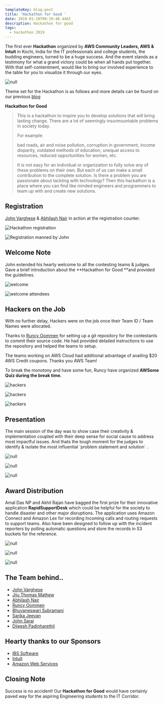 ```yaml
---
templateKey: blog-post
title: 'Hackathon for Good '
date: 2019-01-10T09:19:40.446Z
description: Hackathon for good
tags:
  - hackathon 2019
---
```

The first ever **Hackathon** organized by **AWS Community Leaders, AWS **&** Intuit** in Kochi, India for the IT professionals and college students, the budding engineers, turned to be a huge success. And the event stands as a testimony for what a grand victory could be when all hands put together. With that self-contentment, would like to bring our involved experience to the table for you to visualize it through our eyes.

![null](/img/kochi_hackathon.jpeg)

Theme set for the Hackathon is as follows and more details can be found on our previous [blog](https://www.awsugblr.in/blog/2019-01-04-hackathon-for-good-kochi-india/)

**Hackathon for Good**

> This is a hackathon to inspire you to develop solutions that will bring lasting change. There are a lot of seemingly insurmountable problems in society today.
>
> For example: 
>
> bad roads, air and noise pollution, corruption in government, income disparity, outdated methods of education, unequal access to resources, reduced opportunities for women, etc.
>
> It is not easy for an individual or organization to fully solve any of these problems on their own. But each of us can make a small contribution to the complete solution. Is there a problem you are passionate about tackling with technology? Then this hackathon is a place where you can find like minded engineers and programmers to team up with and create new solutions.

## Registration

[John Varghese](https://www.linkedin.com/in/jvaws/) & [Abhilash Nair](https://www.linkedin.com/in/hiabhilash/) in action at the registration counter.

![Hackathon registration](/img/img_20190105_083118.jpg)

![Registration manned by John](/img/img_20190105_085015.jpg)

## 

## Welcome Note

John extended his hearty welcome to all the contesting teams & judges. Gave a brief introduction about the **Hackathon for Good **and provided the guidelines. 

![welcome](/img/img_20190105_090520.jpg)

![welcome attendees](/img/img_20190105_090453.jpg)

## Hackers on the Job

With no further delay, Hackers were on the job once their Team ID / Team Names were allocated.

Thanks to [Runcy Oommen](https://www.linkedin.com/in/runcyoommen/) for setting up a git repository for the contestants to commit their source code. He had provided detailed instructions to use the repository and helped the teams to setup.

The teams working on AWS Cloud had additional advantage of availing $20 AWS Credit coupons. Thanks you AWS Team!

To break the monotony and have some fun, Runcy have organized **AWSome Quiz **during the break time**.**

![hackers](/img/img_20190105_143229.jpg)

![hackers](/img/img_20190105_102409.jpg)

![hackers](/img/img_20190105_102453.jpg)

## Presentation

The main session of the day was to show case their creativity & implementation coupled with their deep sense for social cause to address most impactful issues. And thats the tough moment for the judges to identify & isolate the most influential \`problem statement and solution\` .

![null](/img/img_20190105_160501.jpg)

![null](/img/img_20190105_164910.jpg)

![null](/img/whatsapp-image-2019-01-05-at-23.01.03-2.jpg)

## Award Distribution

Amal Das NP and Akhil Rajan have bagged the first prize for their innovative application **RapidSupportDesk** which could be helpful for the society to handle disaster and other major disruptions. The application uses Amazon Connect and Amazon Lex for recording Incoming calls and routing requests to support teams. Also have been designed to follow up with the incident reporters by polling automatic questions and store the records in S3 buckets for the reference.

![null](/img/whatsapp-image-2019-01-05-at-23.06.01.jpg)

![null](/img/whatsapp-image-2019-01-05-at-23.06.04.jpg)

![null](/img/whatsapp-image-2019-01-05-at-23.05.50.jpg)

## 

## The Team behind..

* [John Varghese](https://www.linkedin.com/in/jvaws/)
* [Jiju Thomas Mathew](https://www.linkedin.com/in/jijutm/)
* [Abhilash Nair](https://www.linkedin.com/in/hiabhilash/)
* [Runcy Oommen](https://www.linkedin.com/in/runcyoommen/)
* [Bhuvaneswari Subramani](https://www.linkedin.com/in/bhuvanas/)
* [Sarika Jeevan](https://www.linkedin.com/in/sarika-jeevan-9ab7b65/)
* [John Sarai](https://www.linkedin.com/in/john-sarai-6926156b/)
* [Dijeesh Padinharethil](https://www.linkedin.com/in/dijeesh-padinharethil/)

## Hearty thanks to our Sponsors

* [IBS Software](https://www.ibsplc.com/)
* [Intuit](https://www.intuit.com/)
* [Amazon Web Services](https://aws.amazon.com/developer/community/usergroups/asia-pacific/)

## Closing Note

Success is no accident! Our **Hackathon for Good** would have certainly paved way for the aspiring Engineering students to the IT Corridor.
